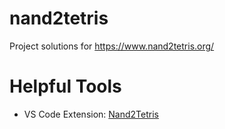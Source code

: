 # nand2tetris
Project solutions for https://www.nand2tetris.org/

# Helpful Tools
- VS Code Extension: [Nand2Tetris](https://marketplace.visualstudio.com/items?itemName=roblourens.vscode-nand2tetris-hdl)